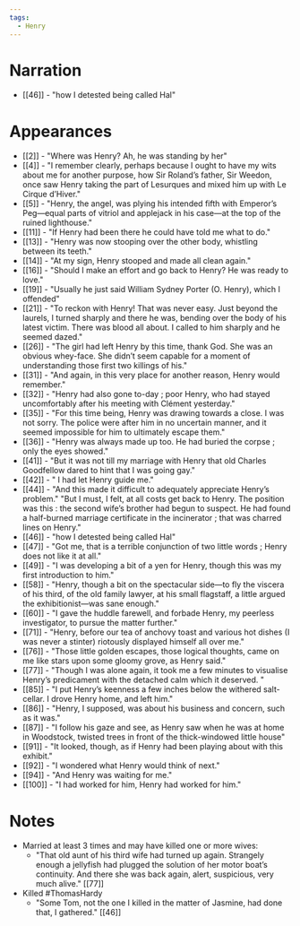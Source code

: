 ```yaml
---
tags:
  - Henry
---
```

# Narration
- [[46]] - "how I detested being called Hal"
# Appearances
- [[2]] - "Where was Henry? Ah, he was standing by her"
- [[4]] - "I remember clearly, perhaps because I ought to have my wits about me for another purpose, how Sir Roland’s father, Sir Weedon, once saw Henry taking the part of Lesurques and mixed him up with Le Cirque d’Hiver."
- [[5]] - "Henry, the angel, was plying his intended fifth with Emperor’s Peg—equal parts of vitriol and applejack in his case—at the top of the ruined lighthouse."
- [[11]] - "If Henry had been there he could have told me what to do."
- [[13]] - "Henry was now stooping over the other body, whistling between its teeth."
- [[14]] - "At my sign, Henry stooped and made all clean again."
- [[16]] - "Should I make an effort and go back to Henry? He was ready to love."
- [[19]] - "Usually he just said William Sydney Porter (O. Henry), which I offended"
- [[21]] - "To reckon with Henry! That was never easy. Just beyond the laurels, I turned sharply and there he was, bending over the body of his latest victim. There was blood all about. I called to him sharply and he seemed dazed."
- [[26]] - "The girl had left Henry by this time, thank God. She was an obvious whey-face. She didn’t seem capable for a moment of understanding those first two killings of his."
- [[31]] - "And again, in this very place for another reason, Henry would remember."
- [[32]] - "Henry had also gone to-day ; poor Henry, who had stayed uncomfortably after his meeting with Clément yesterday."
- [[35]] - "For this time being, Henry was drawing towards a close. I was not sorry. The police were after him in no uncertain manner, and it seemed impossible for him to ultimately escape them."
- [[36]] - "Henry was always made up too. He had buried the corpse ; only the eyes showed."
- [[41]] - "But it was not till my marriage with Henry that old Charles Goodfellow dared to hint that I was going gay."
- [[42]] - " I had let Henry guide me."
- [[44]] - "And this made it difficult to adequately appreciate Henry’s problem." "But I must, I felt, at all costs get back to Henry. The position was this : the second wife’s brother had begun to suspect. He had found a half-burned marriage certificate in the incinerator ; that was charred lines on Henry."
- [[46]] - "how I detested being called Hal"
- [[47]] - "Got me, that is a terrible conjunction of two little words ; Henry does not like it at all."
- [[49]] - "I was developing a bit of a yen for Henry, though this was my first introduction to him."
- [[58]] - "Henry, though a bit on the spectacular side—to fly the viscera of his third, of the old family lawyer, at his small flagstaff, a little argued the exhibitionist—was sane enough."
- [[60]] - "I gave the huddle farewell, and forbade Henry, my peerless investigator, to pursue the matter further."
- [[71]] - "Henry, before our tea of anchovy toast and various hot dishes (I was never a stinter) riotously displayed himself all over me."
- [[76]] - "Those little golden escapes, those logical thoughts, came on me like stars upon some gloomy grove, as Henry said."
- [[77]] - "Though I was alone again, it took me a few minutes to visualise Henry’s predicament with the detached calm which it deserved. "
- [[85]] - "I put Henry’s keenness a few inches below the withered salt-cellar. I drove Henry home, and left him."
- [[86]] - "Henry, I supposed, was about his business and concern, such as it was."
- [[87]] - "I follow his gaze and see, as Henry saw when he was at home in Woodstock, twisted trees in front of the thick-windowed little house"
- [[91]] - "It looked, though, as if Henry had been playing about with this exhibit."
- [[92]] - "I wondered what Henry would think of next."
- [[94]] - "And Henry was waiting for me."
- [[100]] - "I had worked for him, Henry had worked for him."
# Notes

- Married at least 3 times and may have killed one or more wives:
	- "That old aunt of his third wife had turned up again. Strangely enough a jellyfish had plugged the solution of her motor boat’s continuity. And there she was back again, alert, suspicious, very much alive." [[77]]
- Killed #ThomasHardy 
	- "Some Tom, not the one I killed in the matter of Jasmine, had done that, I gathered." [[46]]